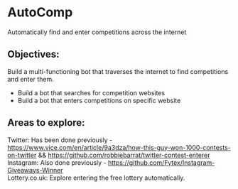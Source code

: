 # AutoComp
Automatically find and enter competitions across the internet

## Objectives:
Build a multi-functioning bot that traverses the internet to find competitions and enter them.
- Build a bot that searches for competition websites
- Build a bot that enters competitions on specific website

## Areas to explore:
Twitter: Has been done previously - https://www.vice.com/en/article/9a3dza/how-this-guy-won-1000-contests-on-twitter && https://github.com/robbiebarrat/twitter-contest-enterer <br>
Instagram: Also done previously - https://github.com/Fytex/Instagram-Giveaways-Winner <br>
Lottery.co.uk: Explore entering the free lottery automatically.


